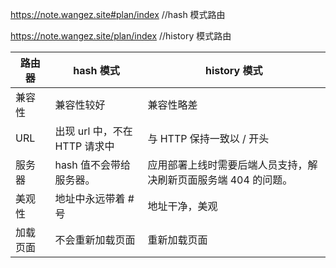 https://note.wangez.site#plan/index //hash 模式路由

https://note.wangez.site/plan/index //history 模式路由


| 路由器 | hash 模式 | history 模式 |
| ---- | ---- | ---- |
| 兼容性 | 兼容性较好 | 兼容性略差 |
| URL | 出现 url 中，不在 HTTP 请求中 | 与 HTTP 保持一致以 / 开头 |
| 服务器 | hash 值不会带给服务器。 | 应用部署上线时需要后端人员支持，解决刷新页面服务端 404 的问题。 |
| 美观性 | 地址中永远带着 # 号 | 地址干净，美观 |
| 加载页面 | 不会重新加载页面 | 重新加载页面 |
